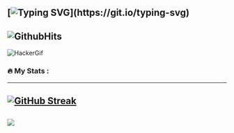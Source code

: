 [![Typing SVG](https://readme-typing-svg.demolab.com?font=Bangers&size=33&pause=1000&color=3D80F7&background=02071000&center=true&vCenter=true&width=435&lines=Welcome!)](https://git.io/typing-svg)
---
![GithubHits](https://komarev.com/ghpvc/?username=AlexLinov&color=blue&label=Visitors)
---
![HackerGif](https://user-images.githubusercontent.com/74038190/212750147-854a394f-fee9-4080-9770-78a4b7ece53f.gif)
### :fire: My Stats :
---
[![GitHub Streak](https://streak-stats.demolab.com?user=AlexLinov&theme=dark&mode=weekly)](https://git.io/streak-stats)
---
![](https://github-readme-stats.vercel.app/api/top-langs/?username=AlexLinov&theme=dark&hide_border=false&include_all_commits=false&count_private=false&layout=compact)
---
